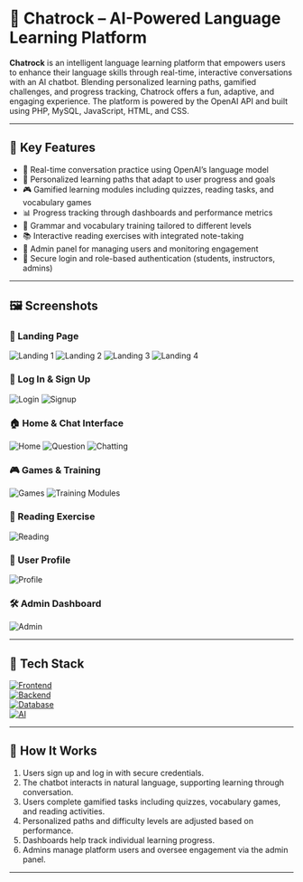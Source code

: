 # 🧠 Chatrock – AI-Powered Language Learning Platform

**Chatrock** is an intelligent language learning platform that empowers users to enhance their language skills through real-time, interactive conversations with an AI chatbot. Blending personalized learning paths, gamified challenges, and progress tracking, Chatrock offers a fun, adaptive, and engaging experience. The platform is powered by the OpenAI API and built using PHP, MySQL, JavaScript, HTML, and CSS.

---

## 🌟 Key Features

- 💬 Real-time conversation practice using OpenAI’s language model
- 🎯 Personalized learning paths that adapt to user progress and goals
- 🎮 Gamified learning modules including quizzes, reading tasks, and vocabulary games
- 📊 Progress tracking through dashboards and performance metrics
- 🧩 Grammar and vocabulary training tailored to different levels
- 📚 Interactive reading exercises with integrated note-taking
- 👥 Admin panel for managing users and monitoring engagement
- 🔐 Secure login and role-based authentication (students, instructors, admins)

---

## 🖼️ Screenshots

### 🚀 Landing Page
![Landing 1](assets/landing_page1.png)
![Landing 2](assets/landing_page2.png)
![Landing 3](assets/landing_page3.png)
![Landing 4](assets/landing_page4.png)

### 🔐 Log In & Sign Up
![Login](assets/login.png)
![Signup](assets/signup.png)

### 🏠 Home & Chat Interface
![Home](assets/home.png)
![Question](assets/who_are_you_question.JPG)
![Chatting](assets/home_with_chat.png)

### 🎮 Games & Training
![Games](assets/games_page.png)
![Training Modules](assets/games.png)

### 📖 Reading Exercise
![Reading](assets/reading_exercise.png)

### 👤 User Profile
![Profile](assets/user_profile.JPG)

### 🛠️ Admin Dashboard
![Admin](assets/admin.png)

---

## 🧪 Tech Stack

[![Frontend](https://img.shields.io/badge/Frontend-HTML%2C%20CSS%2C%20JS-blue?style=for-the-badge&logo=html5)](#)  
[![Backend](https://img.shields.io/badge/Backend-PHP-777bb4?style=for-the-badge&logo=php)](#)  
[![Database](https://img.shields.io/badge/Database-MySQL-00758f?style=for-the-badge&logo=mysql)](#)  
[![AI](https://img.shields.io/badge/OpenAI-GPT--API-purple?style=for-the-badge&logo=openai)](#)


---

## 🔑 How It Works

1. Users sign up and log in with secure credentials.
2. The chatbot interacts in natural language, supporting learning through conversation.
3. Users complete gamified tasks including quizzes, vocabulary games, and reading activities.
4. Personalized paths and difficulty levels are adjusted based on performance.
5. Dashboards help track individual learning progress.
6. Admins manage platform users and oversee engagement via the admin panel.

---

